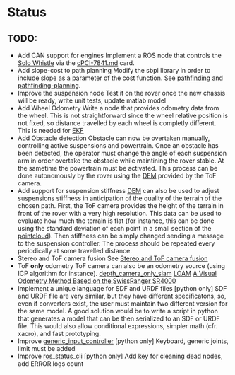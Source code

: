 # Status

## TODO:
- Add CAN support for engines
  Implement a ROS node that controls the [Solo Whistle](solo-whistle.md) via the [cPCI-7841.md](cpci-7841.md) card.  
- Add slope-cost to path planning
  Modify the sbpl library in order to include slope as a parameter of the cost function. See [pathfinding](pathfinding.md) and [pathfinding-planning](pathfinding-planning.md).
- Improve the suspension node
  Test it on the rover once the new chassis will be ready, write unit tests, update matlab model
- Add Wheel Odometry
  Write a node that provides odometry data from the wheel. This is not straightforward since the wheel relative position is not fixed, so distance travelled by each wheel is completly different.
  This is needed for [EKF](http://wiki.ros.org/robot_pose_ekf?distro=indigo)
- Add Obstacle detection
  Obstacle can now be overtaken manually, controlling active suspensions and powertrain. Once an obstacle has been detected, the operator must change the angle of each suspension arm in order overtake the obstacle while maintining the rover stable. At the sametime the powertrain must be activated. This process can be done autonomously by the rover using the [DEM](http://en.wikipedia.org/wiki/Digital_elevation_model) provided by the ToF camera. 
- Add support for suspension stiffness
  [DEM](http://en.wikipedia.org/wiki/Digital_elevation_model) can also be used to adjust suspensions stiffness in anticipation of the quality of the terrain of the chosen path. First, the ToF camera provides the height of the terrain in front of the rover with a very high resolution. This data can be used to evaluate how much the terrain is flat (for instance, this can be done using the standard deviation of each point in a small section of the [pointcloud](http://www.amphioxus.org/sites/default/files/images/content/mtrainier/mtRainierMesh-Matlab-500px.jpg)). Then stiffness can be simply changed sending a message to the suspension controller. The process should be repeated every periodically at some travelled distance.
- Stereo and ToF camera fusion
  See [Stereo and ToF camera fusion](tof-stereo-integration.md)
- ToF **only** odometry
  ToF camera can also be an odometry source (using ICP algorithm for instance).
  [depth_camera_only_slam](depth_camera_only_slam.md)
  [LOAM](http://wiki.ros.org/loam_back_and_forth)
  [A Visual Odometry Method Based on the SwissRanger SR4000](http://www.google.com/url?sa=t&rct=j&q=&esrc=s&source=web&cd=1&cad=rja&uact=8&ved=0CB8QFjAA&url=http%3A%2F%2Fwww.dtic.mil%2Fcgi-bin%2FGetTRDoc%3FAD%3DADA536272&ei=OJsuVLeVKYv2O8a0gKAN&usg=AFQjCNHqcpQLWMbagIyiyJivyKWYg8NGrg&sig2=RhI6Re3Oa39PMrAs28C0Xg&bvm=bv.76802529,d.ZWU)
- Implement a unique language for SDF and URDF files [python only]
  SDF and URDF file are very similar, but they have different specificatons, so, even if converters exist, the user must maintain two different version for the same model. 
  A good solution would be to write a script in python that generates a model that can be then serialized to an SDF or URDF file. This would also allow conditional expressions, simpler math (cfr. xacro), and fast prototyping.
- Improve [generic_input_controller](https://github.com/team-diana/generic_input_controller) [python only]
  Keyboard, generic joints, limit must be added
- Improve [ros_status_cli](https://github.com/team-diana/ros_status_cli) [python only]
  Add key for cleaning dead nodes, add ERROR logs count
